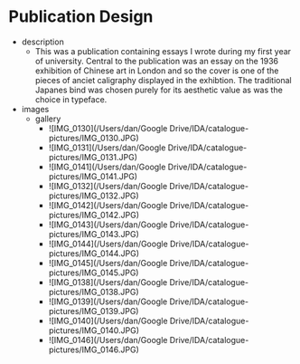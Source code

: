 # Publication Design

- description
  - This was a publication containing essays I wrote during my first year of university. Central to the publication was an essay on the 1936 exhibition of Chinese art in London and so the cover is one of the pieces of anciet caligraphy displayed in the exhibtion. The traditional Japanes bind was chosen purely for its aesthetic value as was the choice in typeface.
- images
  - gallery
    - ![IMG_0130](/Users/dan/Google Drive/IDA/catalogue-pictures/IMG_0130.JPG)
    - ![IMG_0131](/Users/dan/Google Drive/IDA/catalogue-pictures/IMG_0131.JPG)
    - ![IMG_0141](/Users/dan/Google Drive/IDA/catalogue-pictures/IMG_0141.JPG)
    - ![IMG_0132](/Users/dan/Google Drive/IDA/catalogue-pictures/IMG_0132.JPG)
    - ![IMG_0142](/Users/dan/Google Drive/IDA/catalogue-pictures/IMG_0142.JPG)
    - ![IMG_0143](/Users/dan/Google Drive/IDA/catalogue-pictures/IMG_0143.JPG)
    - ![IMG_0144](/Users/dan/Google Drive/IDA/catalogue-pictures/IMG_0144.JPG)
    - ![IMG_0145](/Users/dan/Google Drive/IDA/catalogue-pictures/IMG_0145.JPG)
    - ![IMG_0138](/Users/dan/Google Drive/IDA/catalogue-pictures/IMG_0138.JPG)
    - ![IMG_0139](/Users/dan/Google Drive/IDA/catalogue-pictures/IMG_0139.JPG)
    - ![IMG_0140](/Users/dan/Google Drive/IDA/catalogue-pictures/IMG_0140.JPG)
    - ![IMG_0146](/Users/dan/Google Drive/IDA/catalogue-pictures/IMG_0146.JPG)